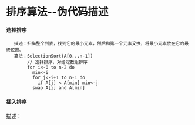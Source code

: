 # 排序算法--伪代码描述
#### 选择排序    
       描述：扫描整个列表，找到它的最小元素，然后和第一个元素交换，将最小元素放在它的最终位置。
       算法：SelectionSort(A[0...n-1])
            // 选择排序，对给定数组排序
            for i<-0 to n-2 do
              min<-i
              for j<-i+1 to n-1 do
                if A[j] < A[min] min<-j
              swap A[i] and A[min] 

#### 插入排序
描述：
    